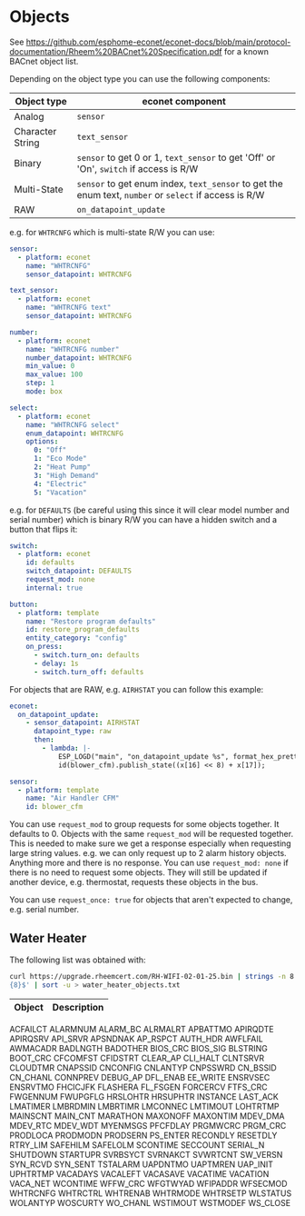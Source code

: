 # Objects

See <https://github.com/esphome-econet/econet-docs/blob/main/protocol-documentation/Rheem%20BACnet%20Specification.pdf> for a known BACnet object list.

Depending on the object type you can use the following components:

Object type | econet component
----------- | ---------
Analog      | `sensor`
Character String | `text_sensor`
Binary      | `sensor` to get 0 or 1, `text_sensor` to get 'Off' or 'On', `switch` if access is R/W
Multi-State | `sensor` to get enum index, `text_sensor` to get the enum text, `number` or `select` if access is R/W
RAW         | `on_datapoint_update`

e.g. for `WHTRCNFG` which is multi-state R/W you can use:

```yaml
sensor:
  - platform: econet
    name: "WHTRCNFG"
    sensor_datapoint: WHTRCNFG

text_sensor:
  - platform: econet
    name: "WHTRCNFG text"
    sensor_datapoint: WHTRCNFG

number:
  - platform: econet
    name: "WHTRCNFG number"
    number_datapoint: WHTRCNFG
    min_value: 0
    max_value: 100
    step: 1
    mode: box

select:
  - platform: econet
    name: "WHTRCNFG select"
    enum_datapoint: WHTRCNFG
    options:
      0: "Off"
      1: "Eco Mode"
      2: "Heat Pump"
      3: "High Demand"
      4: "Electric"
      5: "Vacation"
```

e.g. for `DEFAULTS` (be careful using this since it will clear model number and serial number) which is binary R/W you can have a hidden switch and a button that flips it:

```yaml
switch:
  - platform: econet
    id: defaults
    switch_datapoint: DEFAULTS
    request_mod: none
    internal: true

button:
  - platform: template
    name: "Restore program defaults"
    id: restore_program_defaults
    entity_category: "config"
    on_press:
      - switch.turn_on: defaults
      - delay: 1s
      - switch.turn_off: defaults
```

For objects that are RAW, e.g. `AIRHSTAT` you can follow this example:

```yaml
econet:
  on_datapoint_update:
    - sensor_datapoint: AIRHSTAT
      datapoint_type: raw
      then:
        - lambda: |-
            ESP_LOGD("main", "on_datapoint_update %s", format_hex_pretty(x).c_str());
            id(blower_cfm).publish_state((x[16] << 8) + x[17]);

sensor:
  - platform: template
    name: "Air Handler CFM"
    id: blower_cfm
```

You can use `request_mod` to group requests for some objects together. It defaults to 0. Objects with the same `request_mod` will be requested together. This is needed to make sure we get a response especially when requesting large string values. e.g. we can only request up to 2 alarm history objects. Anything more and there is no response. You can use `request_mod: none` if there is no need to request some objects. They will still be updated if another device, e.g. thermostat, requests these objects in the bus.

You can use `request_once: true` for objects that aren't expected to change, e.g. serial number.

## Water Heater

The following list was obtained with:
```bash
curl https://upgrade.rheemcert.com/RH-WIFI-02-01-25.bin | strings -n 8 | grep -E '^[_A-Z]
{8}$' | sort -u > water_heater_objects.txt
```

Object | Description
------ | -----------
ACFAILCT
ALARMNUM
ALARM_BC
ALRMALRT
APBATTMO
APIRQDTE
APIRQSRV
API_SRVR
APSNDNAK
AP_RSPCT
AUTH_HDR
AWFLFAIL
AWMACADR
BADLNGTH
BADOTHER
BIOS_CRC
BIOS_SIG
BLSTRING
BOOT_CRC
CFCOMFST
CFIDSTRT
CLEAR_AP
CLI_HALT
CLNTSRVR
CLOUDTMR
CNAPSSID
CNCONFIG
CNLANTYP
CNPSSWRD
CN_BSSID
CN_CHANL
CONNPREV
DEBUG_AP
DFL_ENAB
EE_WRITE
ENSRVSEC
ENSRVTMO
FHCICJFK
FLASHERA
FL_FSGEN
FORCERCV
FTFS_CRC
FWGENNUM
FWUPGFLG
HRSLOHTR
HRSUPHTR
INSTANCE
LAST_ACK
LMATIMER
LMBRDMIN
LMBRTIMR
LMCONNEC
LMTIMOUT
LOHTRTMP
MAINSCNT
MAIN_CNT
MARATHON
MAXONOFF
MAXONTIM
MDEV_DMA
MDEV_RTC
MDEV_WDT
MYENMSGS
PFCFDLAY
PRGMWCRC
PRGM_CRC
PRODLOCA
PRODMODN
PRODSERN
PS_ENTER
RECONDLY
RESETDLY
RTRY_LIM
SAFEHILM
SAFELOLM
SCONTIME
SECCOUNT
SERIAL_N
SHUTDOWN
STARTUPR
SVRBSYCT
SVRNAKCT
SVWRTCNT
SW_VERSN
SYN_RCVD
SYN_SENT
TSTALARM
UAPDNTMO
UAPTMREN
UAP_INIT
UPHTRTMP
VACADAYS
VACALEFT
VACASAVE
VACATIME
VACATION
VACA_NET
WCONTIME
WFFW_CRC
WFGTWYAD
WFIPADDR
WFSECMOD
WHTRCNFG
WHTRCTRL
WHTRENAB
WHTRMODE
WHTRSETP
WLSTATUS
WOLANTYP
WOSCURTY
WO_CHANL
WSTIMOUT
WSTMODEF
WS_CLOSE
